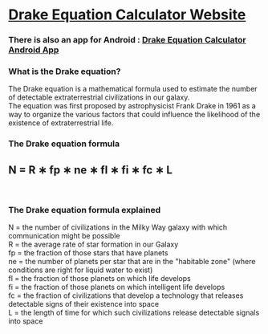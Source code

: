 # [Drake Equation Calculator Website](https://nickmihal.github.io/Drake-Equation-Calculator-Web/)

<h3>

There is also an app for Android : [Drake Equation Calculator Android App](https://github.com/NickMihal/Drake-Equation-Calculator-Android/)

</h3>

<h3> What is the Drake equation? </h3>

The Drake equation is a mathematical formula used to estimate the number of detectable extraterrestrial civilizations in our galaxy. <br>
The equation was first proposed by astrophysicist Frank Drake in 1961 as a way to organize the various factors that could influence the likelihood of the existence of extraterrestrial life.
<br>

<h3> The Drake equation formula </h3>

<h2> N = R ∗ fp ∗ ne ∗ fl ∗ fi ∗ fc ∗ L </h2>
<br>

<h3> The Drake equation formula explained </h3>

N = the number of civilizations in the Milky Way galaxy with which communication might be possible <br>
R = the average rate of star formation in our Galaxy <br>
fp = the fraction of those stars that have planets <br>
ne = the number of planets per star that are in the "habitable zone" (where conditions are right for liquid water to exist) <br>
fl = the fraction of those planets on which life develops <br>
fi = the fraction of those planets on which intelligent life develops <br>
fc = the fraction of civilizations that develop a technology that releases detectable signs of their existence into space <br>
L = the length of time for which such civilizations release detectable signals into space <br>
